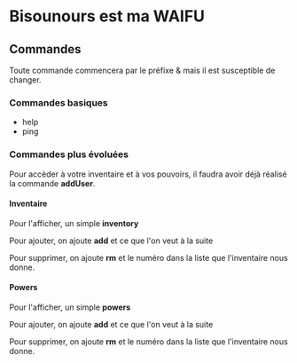# Bisounours est ma WAIFU

## Commandes

Toute commande commencera par le préfixe & mais il est susceptible de changer.

### Commandes basiques

- help
- ping

### Commandes plus évoluées

Pour accèder à votre inventaire et à vos pouvoirs, il faudra avoir déjà réalisé la commande **addUser**. 

#### Inventaire

Pour l'afficher, un simple **inventory**

Pour ajouter, on ajoute **add** et ce que l'on veut à la suite

Pour supprimer, on ajoute **rm** et le numéro dans la liste que l'inventaire nous donne.

#### Powers


Pour l'afficher, un simple **powers**

Pour ajouter, on ajoute **add** et ce que l'on veut à la suite

Pour supprimer, on ajoute **rm** et le numéro dans la liste que l'inventaire nous donne.